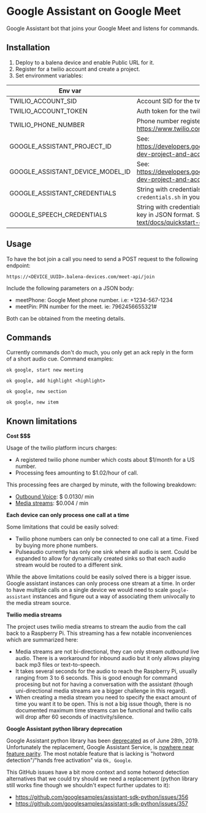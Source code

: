 # Google Assistant on Google Meet

Google Assistant bot that joins your Google Meet and listens for commands.

## Installation

1. Deploy to a balena device and enable Public URL for it.
2. Register for a twilio account and create a project.
3. Set environment variables:

| Env var | Description |
| ----- | ----- |
| TWILIO_ACCOUNT_SID | Account SID for the twilio project. Get it from https://www.twilio.com/console |
| TWILIO_ACCOUNT_TOKEN | Auth token for the twilio project. Get it from https://www.twilio.com/console |
| TWILIO_PHONE_NUMBER | Phone number registered in twilio. Get it here: https://www.twilio.com/console/phone-numbers/incoming |
| GOOGLE_ASSISTANT_PROJECT_ID | See: https://developers.google.com/assistant/sdk/guides/library/python/embed/config-dev-project-and-account |
| GOOGLE_ASSISTANT_DEVICE_MODEL_ID | See: https://developers.google.com/assistant/sdk/guides/library/python/embed/config-dev-project-and-account |
| GOOGLE_ASSISTANT_CREDENTIALS | String with credentials in JSON format. Run `google-assistant/create-credentials.sh` in your development machine to get it |
| GOOGLE_SPEECH_CREDENTIALS | String with credentials in JSON format. Create a service account, download private key in JSON format. See: https://cloud.google.com/speech-to-text/docs/quickstart-client-libraries |

## Usage

To have the bot join a call you need to send a POST request to the following endpoint:

`https://<DEVICE_UUID>.balena-devices.com/meet-api/join`

Include the following parameters on a JSON body:

- meetPhone: Google Meet phone number. i.e: +1234-567-1234
- meetPin: PIN number for the meet. ie: 7962456655321#

Both can be obtained from the meeting details.


## Commands

Currently commands don't do much, you only get an ack reply in the form of a short audio cue. 
Command examples:

`ok google, start new meeting`

`ok google, add highlight <highlight>`

`ok google, new section`

`ok google, new item`


## Known limitations

**Cost $$$**

Usage of the twilio platform incurs charges:
- A registered twilio phone number which costs about $1/month for a US number.
- Processing fees amounting to $1.02/hour of call.

This processing fees are charged by minute, with the following breakdown:
- [Outbound Voice](https://www.twilio.com/voice/pricing/us): $ 0.0130/ min
- [Media streams](https://www.twilio.com/media-streams): $0.004 / min

**Each device can only process one call at a time**

Some limitations that could be easily solved:
- Twilio phone numbers can only be connected to one call at a time. Fixed by buying more phone numbers.
- Pulseaudio currently has only one sink where all audio is sent. Could be expanded to allow for dynamically created sinks so that each audio stream would be routed to a different sink.

While the above limitations could be easily solved there is a bigger issue. Google assistant instances can only process one stream at a time. In order to have multiple calls on a single device we would need to scale `google-assistant` instances and figure out a way of associating them univocally to the media stream source.

**Twilio media streams**

The project uses twilio media streams to stream the audio from the call back to a Raspberry Pi. This streaming has a few notable inconveniences which are summarized here:
- Media streams are not bi-directional, they can only stream *outbound* live audio. There is a workaround for inbound audio but it only allows playing back mp3 files or text-to-speech.
- It takes several seconds for the audio to reach the Raspberry Pi, usually ranging from 3 to 6 seconds. This is good enough for command procesing but not for having a conversation with the assistant (though uni-directional media streams are a bigger challenge in this regard).
- When creating a media stream you need to specify the exact amount of time you want it to be open. This is not a big issue though, there is no documented maximum time streams can be functional and twilio calls will drop after 60 seconds of inactivity/silence. 

**Google Assistant python library deprecation**

Google Assistant python library has been [deprecated](https://developers.google.com/assistant/sdk/guides/library/python) as of June 28th, 2019. Unfortunately the replacement, Google Assistant Service, is [nowhere near feature parity](https://developers.google.com/assistant/sdk/overview#features). The most notable feature that is lacking is "hotword detection"/"hands free activation" via `Ok, Google`.

This GitHub issues have a bit more context and some hotword detection alternatives that we could try should we need a replacement (python library still works fine though we shouldn't expect further updates to it):
- https://github.com/googlesamples/assistant-sdk-python/issues/356
- https://github.com/googlesamples/assistant-sdk-python/issues/357

